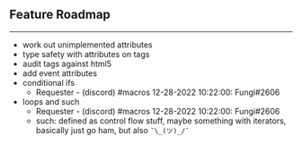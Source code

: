 ## Feature Roadmap

---

- work out unimplemented attributes
- type safety with attributes on tags
- audit tags against html5
- add event attributes
- conditional ifs
  * Requester - (discord) #macros 12-28-2022 10:22:00: Fungi#2606
- loops and such
  * Requester - (discord) #macros 12-28-2022 10:22:00: Fungi#2606
  * such: defined as control flow stuff, maybe something with iterators, basically just go ham, but also `¯\_(ツ)_/¯`

